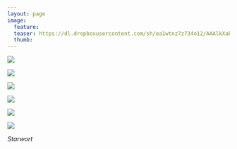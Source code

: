 ```yaml
---
layout: page
image:
  feature:
  teaser: https://dl.dropboxusercontent.com/sh/ea1wtnz7z734o12/AAAlkXabYbQICQNcj2R0dB23a/luontokuvat/kes%C3%A4/9/DS34620-245px.jpg
  thumb:
---
```


[![](https://dl.dropboxusercontent.com/sh/ea1wtnz7z734o12/AAAHJV0_6pFJu_8dbKz4xiJ9a/luontokuvat/kes%C3%A4/9/DS34632-800px.jpg)](https://dl.dropboxusercontent.com/sh/ea1wtnz7z734o12/AADyt9GwZaBi9i9YN616FTAsa/luontokuvat/kes%C3%A4/9/DS34632.jpg)

[![](https://dl.dropboxusercontent.com/sh/ea1wtnz7z734o12/AAAoHPNDQrhIXi1rGubzAbSPa/luontokuvat/kes%C3%A4/9/DS34630-800px.jpg)](https://dl.dropboxusercontent.com/sh/ea1wtnz7z734o12/AABH3MeeVZ5lrjFhORf7B1kua/luontokuvat/kes%C3%A4/9/DS34630.jpg)

[![](https://dl.dropboxusercontent.com/sh/ea1wtnz7z734o12/AABFG1eo75Bn2dpk_PYyRl8Fa/luontokuvat/kes%C3%A4/9/DS34629-800px.jpg)](https://dl.dropboxusercontent.com/sh/ea1wtnz7z734o12/AACFP86qt3C_pCClXOsOMqv5a/luontokuvat/kes%C3%A4/9/DS34629.jpg)

[![](https://dl.dropboxusercontent.com/sh/ea1wtnz7z734o12/AABXWn1PZriNZNDF8UuUUmg_a/luontokuvat/kes%C3%A4/9/DS34620-800px.jpg)](https://dl.dropboxusercontent.com/sh/ea1wtnz7z734o12/AADxq4AmwuVSzAoFvbOB6pCda/luontokuvat/kes%C3%A4/9/DS34620.jpg)

[![](https://dl.dropboxusercontent.com/sh/ea1wtnz7z734o12/AADQfEai8XCNOSr6R2yCvtWpa/luontokuvat/kes%C3%A4/9/DS34628-800px.jpg)](https://dl.dropboxusercontent.com/sh/ea1wtnz7z734o12/AAAKTaRImw8C3_c5XL44Am_ea/luontokuvat/kes%C3%A4/9/DS34628.jpg)

[![](https://dl.dropboxusercontent.com/sh/ea1wtnz7z734o12/AACYePRc6at1WgWxMH_OiL0ea/luontokuvat/kes%C3%A4/9/DS34626-800px.jpg)](https://dl.dropboxusercontent.com/sh/ea1wtnz7z734o12/AABC8t31iL5eK2fYyceFeSMLa/luontokuvat/kes%C3%A4/9/DS34626.jpg)

*Starwort*
